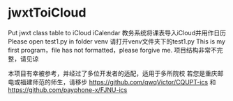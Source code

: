 # jwxtToiCloud
Put jwxt class table to iCloud iCalendar
教务系统将课表导入iCloud并用作日历
Please open test1.py in folder venv
请打开venv文件夹下的test1.py
This is my first program，file has not formatted，please forgive me.
项目结构非常不完整，请见谅

本项目有幸被参考，并经过了多位开发者的适配，适用于多所院校
若您是重庆邮电或福建师范的师生，请移步 https://github.com/qwqVictor/CQUPT-ics 和 https://github.com/payphone-x/FJNU-ics
